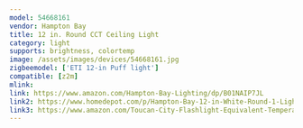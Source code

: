 ```yaml
---
model: 54668161
vendor: Hampton Bay 
title: 12 in. Round CCT Ceiling Light
category: light
supports: brightness, colortemp
image: /assets/images/devices/54668161.jpg
zigbeemodel: ['ETI 12-in Puff light']
compatible: [z2m]
mlink: 
link: https://www.amazon.com/Hampton-Bay-Lighting/dp/B01NAIP7JL
link2: https://www.homedepot.com/p/Hampton-Bay-12-in-White-Round-1-Light-Smart-Wink-Hub-Selectable-LED-Flush-Mount-Light-Dimmable-Amazon-Alexa-Compatible-2700K-5000K-54668161/206589824
link3: https://www.amazon.com/Toucan-City-Flashlight-Equivalent-Temperature/dp/B07JHLK8KH
---
```



